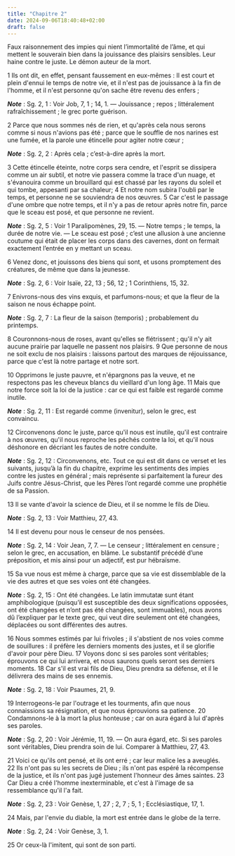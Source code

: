 ```yaml
---
title: "Chapitre 2"
date: 2024-09-06T18:40:48+02:00
draft: false
---
```



Faux raisonnement des impies qui nient l’immortalité de l’âme, et qui mettent le souverain bien dans la jouissance des plaisirs sensibles.
Leur haine contre le juste.
Le démon auteur de la mort.


1 Ils ont dit, en effet, pensant faussement en eux-mêmes : Il est court et plein d'ennui le temps de notre vie, et il n'est pas de jouissance à la fin de l'homme, et il n'est personne qu'on sache être revenu des enfers ;

***Note*** :  Sg. 2, 1 : Voir Job, 7, 1 ; 14, 1. ― Jouissance ; repos ; littéralement rafraîchissement ; le grec porte guérison.

2 Parce que nous sommes nés de rien, et qu'après cela nous serons comme si nous n'avions pas été ; parce que le souffle de nos narines est une fumée, et la parole une étincelle pour agiter notre cœur ;

***Note*** :  Sg. 2, 2 : Après cela ; c’est-à-dire après la mort.

3 Cette étincelle éteinte, notre corps sera cendre, et l'esprit se dissipera comme un air subtil, et notre vie passera comme la trace d'un nuage, et s'évanouira comme un brouillard qui est chassé par les rayons du soleil et qui tombe, appesanti par sa chaleur; 4 Et notre nom subira l'oubli par le temps, et personne ne se souviendra de nos œuvres. 5 Car c'est le passage d'une ombre que notre temps, et il n'y a pas de retour après notre fin, parce que le sceau est posé, et que personne ne revient.

***Note*** :  Sg. 2, 5 : Voir 1 Paralipomènes, 29, 15. ― Notre temps ; le temps, la durée de notre vie. ― Le sceau est posé ; c’est une allusion à une ancienne coutume qui était de placer les corps dans des cavernes, dont on fermait exactement l’entrée en y mettant un sceau.


6 Venez donc, et jouissons des biens qui sont, et usons promptement des créatures, de même que dans la jeunesse.

***Note*** :  Sg. 2, 6 : Voir Isaïe, 22, 13 ; 56, 12 ; 1 Corinthiens, 15, 32.

7 Enivrons-nous des vins exquis, et parfumons-nous; et que la fleur de la saison ne nous échappe point.

***Note*** :  Sg. 2, 7 : La fleur de la saison (temporis) ; probablement du printemps.

8 Couronnons-nous de roses, avant qu'elles se flétrissent ; qu'il n'y ait aucune prairie par laquelle ne passent nos plaisirs. 9 Que personne de nous ne soit exclu de nos plaisirs : laissons partout des marques de réjouissance, parce que c'est là notre partage et notre sort.


10 Opprimons le juste pauvre, et n'épargnons pas la veuve, et ne respectons pas les cheveux blancs du vieillard d'un long âge. 11 Mais que notre force soit la loi de la justice : car ce qui est faible est regardé comme inutile.

***Note*** :  Sg. 2, 11 : Est regardé comme (invenitur), selon le grec, est convaincu.

12 Circonvenons donc le juste, parce qu'il nous est inutile, qu'il est contraire à nos œuvres, qu'il nous reproche les péchés contre la loi, et qu'il nous déshonore en décriant les fautes de notre conduite.

***Note*** :  Sg. 2, 12 : Circonvenons, etc. Tout ce qui est dit dans ce verset et les suivants, jusqu’à la fin du chapitre, exprime les sentiments des impies contre les justes en général ; mais représente si parfaitement la fureur des Juifs contre Jésus-Christ, que les Pères l’ont regardé comme une prophétie de sa Passion.

13 Il se vante d'avoir la science de Dieu, et il se nomme le fils de Dieu.

***Note*** :  Sg. 2, 13 : Voir Matthieu, 27, 43.

14 Il est devenu pour nous le censeur de nos pensées.

***Note*** :  Sg. 2, 14 : Voir Jean, 7, 7. ― Le censeur ; littéralement en censure ; selon le grec, en accusation, en blâme. Le substantif précédé d’une préposition, et mis ainsi pour un adjectif, est pur hébraïsme.

15 Sa vue nous est même à charge, parce que sa vie est dissemblable de la vie des autres et que ses voies ont été changées.

***Note*** :  Sg. 2, 15 : Ont été changées. Le latin immutatæ sunt étant amphibologique (puisqu’il est susceptible des deux significations opposées, ont été changées et n’ont pas été changées, sont immuables), nous avons dû l’expliquer par le texte grec, qui veut dire seulement ont été changées, déplacées ou sont différentes des autres.

16 Nous sommes estimés par lui frivoles ; il s'abstient de nos voies comme de souillures : il préfère les derniers moments des justes, et il se glorifie d'avoir pour père Dieu. 17 Voyons donc si ses paroles sont véritables; éprouvons ce qui lui arrivera, et nous saurons quels seront ses derniers moments. 18 Car s'il est vrai fils de Dieu, Dieu prendra sa défense, et il le délivrera des mains de ses ennemis.

***Note*** :  Sg. 2, 18 : Voir Psaumes, 21, 9.

19 Interrogeons-le par l'outrage et les tourments, afin que nous connaissions sa résignation, et que nous éprouvions sa patience. 20 Condamnons-le à la mort la plus honteuse ; car on aura égard à lui d'après ses paroles.

***Note*** :  Sg. 2, 20 : Voir Jérémie, 11, 19. ― On aura égard, etc. Si ses paroles sont véritables, Dieu prendra soin de lui. Comparer à Matthieu, 27, 43.


21 Voici ce qu'ils ont pensé, et ils ont erré ; car leur malice les a aveuglés. 22 Ils n'ont pas su les secrets de Dieu ; ils n'ont pas espéré la récompense de la justice, et ils n'ont pas jugé justement l'honneur des âmes saintes. 23 Car Dieu a créé l'homme inexterminable, et c'est à l'image de sa ressemblance qu'il l'a fait.

***Note*** :  Sg. 2, 23 : Voir Genèse, 1, 27 ; 2, 7 ; 5, 1 ; Ecclésiastique, 17, 1.

24 Mais, par l'envie du diable, la mort est entrée dans le globe de la terre.

***Note*** :  Sg. 2, 24 : Voir Genèse, 3, 1.

25 Or ceux-là l'imitent, qui sont de son parti.

